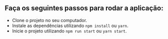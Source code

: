 ## Faça os seguintes passos para rodar a aplicação:
 - Clone o projeto no seu computador.
 - Instale as dependências utilizando `npm install` ou `yarn`.
 - Inicie o projeto utilizando `npm run start` ou `yarn start`.
